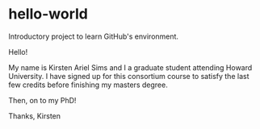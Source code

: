 # hello-world
Introductory project to learn GitHub's environment.

Hello! 

My name is Kirsten Ariel Sims and I a graduate student attending Howard University.
I have signed up for this consortium course to satisfy the last few credits before finishing
my masters degree.

Then, on to my PhD!

Thanks, Kirsten
